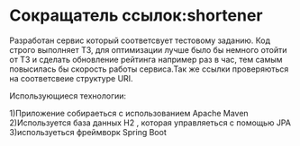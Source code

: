 #  Сокращатель ссылок:shortener
   Разработан сервис который соответсвует тестовому заданию.
  Код строго выполняет ТЗ, для оптимизации лучше было бы немного отойти от ТЗ и сделать обновление рейтинга например раз в час,
  тем самым повысилась бы скорость работы сервиса.Так же cсылки проверяються на соответсвеие структуре URI.
 
  Использующиеся технологии:
  
  1)Приложение собираеться с использованием Apache Maven
  2)Используется база данных H2 , которая управляеться с помощью JPA
  3)используеться фреймворк Spring Boot
